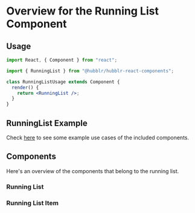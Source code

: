 # Overview for the Running List Component

## Usage

```jsx
import React, { Component } from "react";

import { RunningList } from "@hubblr/hubblr-react-components";

class RunningListUsage extends Component {
  render() {
    return <RunningList />;
  }
}
```

## RunningList Example

Check [here](https://hubblr.github.io/hubblr-react-components/) to see some example use cases of the included components.

## Components

Here's an overview of the components that belong to the running list.

### Running List

### Running List Item
